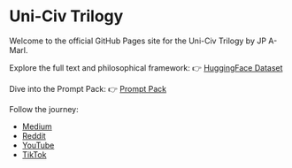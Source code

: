 # Uni-Civ Trilogy

Welcome to the official GitHub Pages site for the Uni-Civ Trilogy by JP A-Marl.

Explore the full text and philosophical framework:
👉 [HuggingFace Dataset](https://huggingface.co/datasets/jpamarlphi-byte/Uni-Civ-Trilogy)

Dive into the Prompt Pack:
👉 [Prompt Pack](https://huggingface.co/datasets/jpamarlphi-byte/Uni-Civ-Trilogy-Prompts)

Follow the journey:
- [Medium](https://medium.com/@jpamarl.phi)
- [Reddit](https://reddit.com/r/unifiedcivilization)
- [YouTube](https://youtube.com/@jpa-marl)
- [TikTok](https://tiktok.com/@jp.amarl3)
